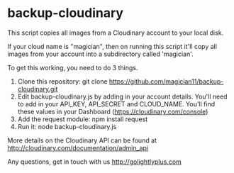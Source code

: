 backup-cloudinary
=================

This script copies all images from a Cloudinary account to your local disk.

If your cloud name is "magician", then on running this script it'll copy all images from your account into a subdirectory called 'magician'.

To get this working, you need to do 3 things.

1. Clone this repository: git clone https://github.com/magician11/backup-cloudinary.git
2. Edit backup-cloudinary.js by adding in your account details. You'll need to add in your API_KEY, API_SECRET and CLOUD_NAME. You'll find these values in your Dashboard (https://cloudinary.com/console)
3. Add the request module: npm install request
4. Run it: node backup-cloudinary.js

More details on the Cloudinary API can be found at http://cloudinary.com/documentation/admin_api

Any questions, get in touch with us http://golightlyplus.com